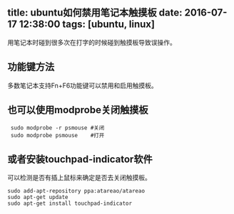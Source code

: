 title: ubuntu如何禁用笔记本触摸板
date: 2016-07-17 12:38:00
tags: [ubuntu, linux]
---

用笔记本时碰到很多次在打字的时候碰到触摸板导致误操作。
<!--more-->

## 功能键方法
多数笔记本支持Fn+F6功能键可以禁用和启用触摸板。

## 也可以使用modprobe关闭触摸板
```
 sudo modprobe -r psmouse #关闭 
 sudo modprobe psmouse    #打开
```

## 或者安装touchpad-indicator软件
可以检测是否有插上鼠标来确定是否去关闭触摸板。
```
sudo add-apt-repository ppa:atareao/atareao 
sudo apt-get update 
sudo apt-get install touchpad-indicator
```

